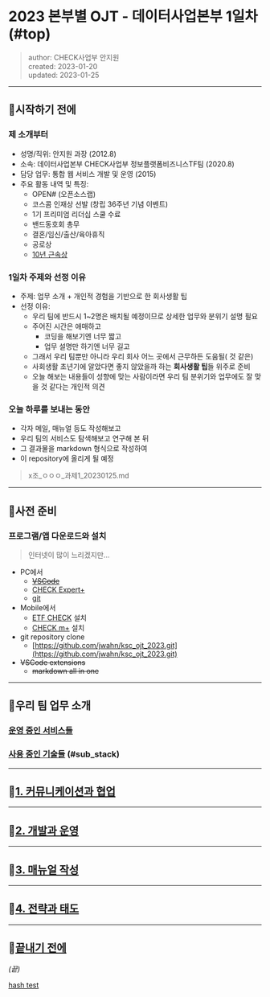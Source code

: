 # 2023 본부별 OJT - 데이터사업본부 1일차 (#top)
> author: CHECK사업부 안지원   
> created: 2023-01-20   
> updated: 2023-01-25

***

## 🔶시작하기 전에
### 제 소개부터
- 성명/직위: 안지원 과장 (2012.8)
- 소속: 데이터사업본부 CHECK사업부 정보플랫폼비즈니스TF팀 (2020.8)
- 담당 업무: 통합 웹 서비스 개발 및 운영 (2015)
- 주요 활동 내역 및 특징:
  - OPEN# (오픈소스랩)
  - 코스콤 인재상 선발 (창립 36주년 기념 이벤트)
  - 1기 프리미엄 리더십 스쿨 수료
  - 밴드동호회 총무
  - 결혼/임신/출산/육아휴직
  - 공로상
  - [10년 근속상](./img/10thyear.jpg)

  
### 1일차 주제와 선정 이유
- 주제: 업무 소개 + 개인적 경험을 기반으로 한 회사생활 팁
- 선정 이유:
  - 우리 팀에 반드시 1~2명은 배치될 예정이므로 상세한 업무와 분위기 설명 필요
  - 주어진 시간은 애매하고
    - 코딩을 해보기엔 너무 짧고
    - 업무 설명만 하기엔 너무 길고
  - 그래서 우리 팀뿐만 아니라 우리 회사 어느 곳에서 근무하든 도움될( 것 같은)
  - 사회생활 초년기에 알았다면 좋지 않았을까 하는 **회사생활 팁**들 위주로 준비
  - 오늘 해보는 내용들이 성향에 맞는 사람이라면 우리 팀 분위기와 업무에도 잘 맞을 것 같다는 개인적 의견

### 오늘 하루를 보내는 동안
- 각자 메일, 매뉴얼 등도 작성해보고
- 우리 팀의 서비스도 탐색해보고 연구해 본 뒤
- 그 결과물을 markdown 형식으로 작성하여
- 이 repository에 올리게 될 예정
> x조_ㅇㅇㅇ_과제1_20230125.md

***
## 🔶사전 준비

### 프로그램/앱 다운로드와 설치
> 인터넷이 많이 느리겠지만...

- PC에서
  - ~~[VSCode](https://code.visualstudio.com/Download)~~
  - [CHECK Expert+](http://www.check.co.kr/)
  - [git](https://git-scm.com/downloads)
- Mobile에서
  - [ETF CHECK](https://play.google.com/store/apps/details?id=com.koscom.etpportal&hl=ko&gl=US&pli=1) 설치
  - [CHECK m+](https://apps.apple.com/us/app/checkm/id1637536723) 설치
- git repository clone
  - [https://github.com/jwahn/ksc_ojt_2023.git](https://github.com/jwahn/ksc_ojt_2023.git)
- ~~VSCode extensions~~
  - ~~markdown all in one~~
***
## 🔶우리 팀 업무 소개

### [운영 중인 서비스들](./sub_services.md)
### [사용 중인 기술들](./sub_stack.md) (#sub_stack)

***

## 🔶[1. 커뮤니케이션과 협업](./sub_communication.md)

***

## 🔶[2. 개발과 운영](./sub_devopr.md)

***

## 🔶[3. 매뉴얼 작성](./sub_manual.md)

***

## 🔶[4. 전략과 태도](./sub_attitute.md)

***

## 🔶[끝내기 전에](./sub_bye.md)

   
   
*(끝)*

[hash test](#top)



